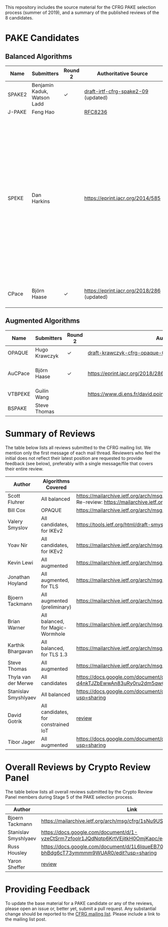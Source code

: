 This repository includes the source material for the CFRG PAKE selection process (summer of 2019), and a summary of the published reviews of the 8 candidates.


# PAKE Candidates

## Balanced Algorithms

| Name   | Submitters                  | Round 2 | Authoritative Source                                         | Additional Content                                           | Comments                                                     |
| ------ | --------------------------- | ----- |------------------------------------------------------------ | ------------------------------------------------------------ | ------------------------------------------------------------ |
| SPAKE2 | Benjamin Kaduk, Watson Ladd |&#10003;| [draft-irtf-cfrg-spake2-09](https://tools.ietf.org/html/draft-irtf-cfrg-spake2-09) (updated) | [Requirements](Candidates/SPAKE2.md)                         |                                                              |
| J-PAKE | Feng Hao                    || [RFC8236](https://tools.ietf.org/html/rfc8236)               | [Requirements](Candidates/J-PAKE.pdf)                        |                                                              |
| SPEKE  | Dan Harkins                 || https://eprint.iacr.org/2014/585                             | [Requirements](Candidates/SPEKE.pdf)                         | Submitter note: The only thing to add is that when SPEKE is used with ECC a hash-to-curve method from the RFC that comes out of the CFRG (when it comes out of the CFRG) is necessary to produce the secret generator that SPEKE requires. |
| CPace  | Björn Haase                 |&#10003;| https://eprint.iacr.org/2018/286 (updated)                   | [Addendum](Candidates/CPace%20and%20AuCPace%20-%20addendum.pdf) <br> [Corrigendum](Candidates/CPace%20and%20AuCPace%20-%20corrigendum.pdf) <br> [Simulator Code](Candidates/simulatorCode_CPace_AuCPace_StrongAuCPace.ods)|                                                              |



## Augmented Algorithms

| Name    | Submitters    | Round 2 | Authoritative Source                                         | Additional Content                                           | Comments |
| ------- | ------------- | ------- | ------------------------------------------------------------ | ------------------------------------------------------------ | -------- |
| OPAQUE  | Hugo Krawczyk |&#10003;| [draft-krawczyk-cfrg-opaque-03](https://tools.ietf.org/html/draft-krawczyk-cfrg-opaque-03) | [Requirements](Candidates/OPAQUE.md)                         |          |
| AuCPace | Björn Haase   |&#10003;| https://eprint.iacr.org/2018/286 (updated)                   | [Addendum](Candidates/CPace%20and%20AuCPace%20-%20addendum.pdf) <br> [Corrigendum](Candidates/CPace%20and%20AuCPace%20-%20corrigendum.pdf) <br> [Simulator Code](Candidates/simulatorCode_CPace_AuCPace_StrongAuCPace.ods)|          |
| VTBPEKE | Guilin Wang   || https://www.di.ens.fr/david.pointcheval/Documents/Papers/2017_asiaccsB.pdf | [Requirements](Candidates/VTBPEKE.pdf)                       |          |
| BSPAKE  | Steve Thomas  ||                                                              | [Information](Candidates/BSPAKE%20info.md) [Requirements](Candidates/BSPAKE.md) |          |



# Summary of Reviews

The table below lists all reviews submitted to the CFRG mailing list. We mention only the first message of each mail thread. Reviewers who feel the initial does not reflect their latest position are requested to provide feedback (see below), preferably with a single message/file that covers their entire review.

| Author               | Algorithms Covered                  | Link                                                         |
| -------------------- | ----------------------------------- | ------------------------------------------------------------ |
| Scott Fluhrer        | All balanced                        | https://mailarchive.ietf.org/arch/msg/cfrg/HssFKRoUdM2kyVt4T9j_KPZqAmE <br> Re-review: https://mailarchive.ietf.org/arch/msg/cfrg/MZ-L7qSTDZEtC9hjhPNyGOhXUlQ |
| Bill Cox             | OPAQUE                              | https://mailarchive.ietf.org/arch/msg/cfrg/-B16hIOerRsHgoIxiln05TiJ17o |
| Valery Smyslov       | All candidates, for IKEv2           | https://tools.ietf.org/html/draft-smyslov-ikev2-pake-00      |
| Yoav Nir             | All candidates, for IKEv2           | https://mailarchive.ietf.org/arch/msg/cfrg/PWhIOQKBHapZ1Rpbd7Brr_JFIg8 |
| Kevin Lewi           | All augmented                       | https://mailarchive.ietf.org/arch/msg/cfrg/9E1owZANyjCEZW44IWj0u1Lze2I |
| Jonathan Hoyland     | All augmented, for TLS              | https://mailarchive.ietf.org/arch/msg/cfrg/FaY_3w5lWtygha0DTY5hJ9Yy7WU |
| Bjoern Tackmann      | All augmented (preliminary)         | https://mailarchive.ietf.org/arch/msg/cfrg/euWBn5Nku0WFGKQ6qcITaCKVM-k |
| Brian Warner         | All balanced, for Magic-Wormhole    | https://mailarchive.ietf.org/arch/msg/cfrg/BBQ2gwCECu5ouTJjE_CE6d9Rg-0 |
| Karthik Bhargavan    | All balanced, for TLS 1.3           | https://mailarchive.ietf.org/arch/msg/cfrg/5VhZLYGpzU8MWPlbMr2cf4Uc-nI |
| Steve Thomas         | All augmented                       | https://mailarchive.ietf.org/arch/msg/cfrg/AQtLrLSfATpOKxdjAakacnp2cBo |
| Thyla van der Merwe  | All candidates                      | https://docs.google.com/document/d/114t9rTk-d4nkTJZbEwwAn83uRy0ru2dm5qwOj0AMFaw/edit?usp=sharing |
| Stanislav Smyshlyaev | All balanced                        | https://docs.google.com/document/d/1czsluXWzGNnlzJDChcULAB_sqFaUWHzGMKjkjZDBMok/edit?usp=sharing |
| David Gotrik         | All candidates, for constrained IoT | [review](Reviews/dgotrik.pdf)                                |
| Tibor Jager          | All augmented                       | https://docs.google.com/document/d/1jAQm4lCUSJO73vyS14hF8Cl__grsOTF-Jj_CCStJDuU/edit?usp=sharing


# Overall Reviews by Crypto Review Panel

The table below lists all overall reviews submitted by the Crypto Review Panel members during Stage 5 of the PAKE selection process.

| Author               | Link                                                         |
| -------------------- | ------------------------------------------------------------ |
| Bjoern Tackmann      | https://mailarchive.ietf.org/arch/msg/cfrg/1sNu9USxo1lnFdzCL5msUFKBjzM |
| Stanislav Smyshlyaev | https://docs.google.com/document/d/1-vzeCtSrm7zfoolr1JQdNqtp6KrtVEjitkH0OmjKapc/edit?usp=sharing |
| Russ Housley         | https://docs.google.com/document/d/1L6lqueEB70C4QptEnjfWx-bhBdg6cT73ymmmm9WUAR0/edit?usp=sharing |
| Yaron Sheffer        | [review](https://tools.ietf.org/html/draft-sheffer-cfrg-pake-review-00)    |

# Providing Feedback

To update the base material for a PAKE candidate or any of the reviews, please open an issue or, better yet, submit a pull request. Any substantial change should be reported to the [CFRG mailing list](https://mailarchive.ietf.org/arch/browse/cfrg/). Please include a link to the mailing list post.
